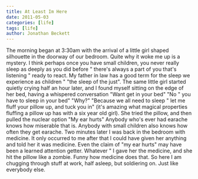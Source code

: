 ```yaml
---
title: At Least Im Here
date: 2011-05-03
categories: [life]
tags: [life]
author: Jonathan Beckett
---
```


The morning began at 3:30am with the arrival of a little girl shaped silhouette in the doorway of our bedroom. Quite why it woke me up is a mystery. I think perhaps once you have small children, you never really sleep as deeply as you did before " there's always a part of you that's listening " ready to react. My father in law has a good term for the sleep we experience as children " "the sleep of the just". The same little girl started quietly crying half an hour later, and I found myself sitting on the edge of her bed, having a whispered conversation "Want get in your bed" "No " you have to sleep in your bed" "Why?" "Because we all need to sleep " let me fluff your pillow up, and tuck you in" (it's amazing what magical properties fluffing a pillow up has with a six year old girl). She tried the pillow, and then pulled the nuclear option "My ear hurts" Anybody who's ever had earache knows how miserable that is. Anybody with small children also knows how often they get earache. Two minutes later I was back in the bedroom with medicine. It only occurred to me after that I could have given her anything and told her it was medicine. Even the claim of "my ear hurts" may have been a learned attention getter. Whatever " I gave her the medicine, and she hit the pillow like a zombie. Funny how medicine does that. So here I am chugging through stuff at work, half asleep, but soldiering on. Just like everybody else.